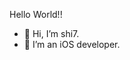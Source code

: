 <span> Hello World!! </span>
- 👋 Hi, I’m shi7.
- 👀 I’m an iOS developer.

<!-- - :orange_book: Focusing on React Native & SwiftUI


<!--
<img src="https://github-readme-stats.vercel.app/api?username=shi7&show_icons=true&icon_color=CE1D2D&text_color=718096&bg_color=00000000&hide_title=true&hide_border=true" />
-->

<!-- ### Check out my social medias: -->

<!-- ![shi7's github stats](https://github-readme-stats.vercel.app/api?username=shi7&theme=merko&show_icons=true) -->

<!-- ### coding
![](https://https://media.giphy.com/media/jk5og41KRqARVQ6aej/giphy.gif) -->
